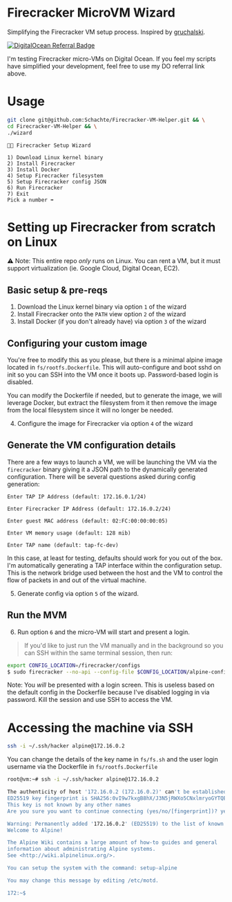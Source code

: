 # Firecracker MicroVM Wizard

Simplifying the Firecracker VM setup process. Inspired by [gruchalski](https://gruchalski.com/).

[![DigitalOcean Referral Badge](https://web-platforms.sfo2.cdn.digitaloceanspaces.com/WWW/Badge%201.svg)](https://www.digitalocean.com/?refcode=ed8d462f1268&utm_campaign=Referral_Invite&utm_medium=Referral_Program&utm_source=badge)

I'm testing Firecracker micro-VMs on Digital Ocean. If you feel my scripts have simplified your development, feel free to use my DO referral link above. 

# Usage

```sh
git clone git@github.com:Schachte/Firecracker-VM-Helper.git && \
cd Firecracker-VM-Helper && \
./wizard
```

```
🧙🔥 Firecracker Setup Wizard

1) Download Linux kernel binary
2) Install Firecracker
3) Install Docker
4) Setup Firecracker filesystem
5) Setup Firecracker config JSON
6) Run Firecracker
7) Exit
Pick a number ➡️ 
```

# Setting up Firecracker from scratch on Linux

⚠️ Note: This entire repo _only_ runs on Linux. You can rent a VM, but it must support virtualization (ie. Google Cloud, Digital Ocean, EC2).

## Basic setup & pre-reqs
1. Download the Linux kernel binary via option `1` of the wizard
2. Install Firecracker onto the `PATH` view option `2` of the wizard
3. Install Docker (if you don't already have) via option `3` of the wizard

## Configuring your custom image

You're free to modify this as you please, but there is a minimal alpine image located in `fs/rootfs.Dockerfile`. This will auto-configure and boot sshd on init so you can SSH into the VM once it boots up. Password-based login is disabled.

You can modify the Dockerfile if needed, but to generate the image, we will leverage Docker, but extract the filesystem from it then remove the image from the local filesystem since it will no longer be needed.

4. Configure the image for Firecracker via option `4` of the wizard

## Generate the VM configuration details

There are a few ways to launch a VM, we will be launching the VM via the `firecracker` binary giving it a JSON path to the dynamically generated configuration. There will be several questions asked during config generation:

```
Enter TAP IP Address (default: 172.16.0.1/24)

Enter Firecracker IP Address (default: 172.16.0.2/24)

Enter guest MAC address (default: 02:FC:00:00:00:05)

Enter VM memory usage (default: 128 mib)

Enter TAP name (default: tap-fc-dev)
```

In this case, at least for testing, defaults should work for you out of the box. I'm automatically generating a TAP interface within the configuration setup. This is the network bridge used between the host and the VM to control the flow of packets in and out of the virtual machine. 

5. Generate config via option `5` of the wizard. 

## Run the MVM

6. Run option `6` and the micro-VM will start and present a login.

> If you'd like to just run the VM manually and in the background so you can SSH within the same terminal session, then run:

```sh
export CONFIG_LOCATION=/firecracker/configs
$ sudo firecracker --no-api --config-file $CONFIG_LOCATION/alpine-config.json 
```

Note: You _will_ be presented with a login screen. This is useless based on the default config in the Dockerfile because I've disabled logging in via password. Kill the session and use SSH to access the VM.

# Accessing the machine via SSH

```sh
ssh -i ~/.ssh/hacker alpine@172.16.0.2
```

You can change the details of the key name in `fs/fs.sh` and the user login username via the Dockerfile in `fs/rootfs.Dockerfile`

```sh
root@vm:~# ssh -i ~/.ssh/hacker alpine@172.16.0.2

The authenticity of host '172.16.0.2 (172.16.0.2)' can't be established.
ED25519 key fingerprint is SHA256:0vI9w7kxgB8hX/J3N5jRWXo5CNxlmryoGYTQEpGpOoI.
This key is not known by any other names
Are you sure you want to continue connecting (yes/no/[fingerprint])? yes

Warning: Permanently added '172.16.0.2' (ED25519) to the list of known hosts.
Welcome to Alpine!

The Alpine Wiki contains a large amount of how-to guides and general
information about administrating Alpine systems.
See <http://wiki.alpinelinux.org/>.

You can setup the system with the command: setup-alpine

You may change this message by editing /etc/motd.

172:~$
```
